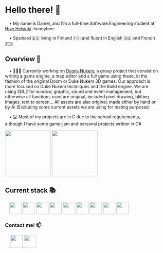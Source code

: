 <!--
Here are some ideas to get you started:

- 🔭 I’m currently working on ...
- 🌱 I’m currently learning ...
- 👯 I’m looking to collaborate on ...
- 🤔 I’m looking for help with ...
- 💬 Ask me about ...
- 📫 How to reach me: ...
- 😄 Pronouns: ...
- ⚡ Fun fact: ...
-->

<h1>Hello there! 👋</h1>
<p>&emsp;• My name is Daniel, and I'm a full-time Software Engineering student at <a href="https://www.hive.fi/">Hive Helsinki</a> :honeybee:</p>
<p>&emsp;• Spaniard 🇪🇸 living in Finland 🇫🇮 and fluent in English 🇬🇧 and French 🇫🇷 </p>

<h2>Overview 👀</h2>
<p>&emsp;• 👨🏻‍💻 Currently working on <a href="https://github.com/samuaaltonen/doom-nukem">Doom-Nukem</a>, a group project that consist on writing a game engine, a map editor and a full game using these, in the fashion of the original Doom or Duke Nukem 3D games. Our approach is more focused on Duke Nukem techniques and the Build engine. We are using SDL2 for window, graphic, sound and event management, but otherwise all functions used are original, included pixel drawing, blitting images, text to screen... All assets are also original, made either by hand or by AI (Excluding some current assets we are using for testing purposes)</p>
<p>&emsp;• 💻 Most of my projects are in C due to the school requirements, although I have some game-jam and personal projects written in C# </p>
<div>
  <img src="https://github-readme-stats.vercel.app/api?username=Danielmdc94&show_icons=true&theme=react" height="150px"/>
  <img src="https://github-readme-stats.vercel.app/api/top-langs/?username=Danielmdc94&show_icons=true&theme=react" height="150px"/>
</div>


<h2>Current stack 📚</h2>
<div>
  &emsp;<img src="https://cdn.jsdelivr.net/gh/devicons/devicon/icons/c/c-original.svg" height="40px" width="40px" />
  <img src="https://cdn.jsdelivr.net/gh/devicons/devicon/icons/csharp/csharp-original.svg" height="40px" width="40px" />
  <img src="https://cdn.jsdelivr.net/gh/devicons/devicon/icons/cplusplus/cplusplus-original.svg" height="40px" width="40px" />
  <img src="https://cdn.jsdelivr.net/gh/devicons/devicon/icons/sdl/sdl-original.svg" height="40px" width="40px" />
  <img src="https://cdn.jsdelivr.net/gh/devicons/devicon/icons/vim/vim-original.svg" height="40px" width="40px" />
  <img src="https://cdn.jsdelivr.net/gh/devicons/devicon/icons/git/git-plain-wordmark.svg" height="40px" width="40px" />
  <img src="https://cdn.jsdelivr.net/gh/devicons/devicon/icons/linux/linux-original.svg" height="40px" width="40px" />
  <img src="https://cdn.jsdelivr.net/gh/devicons/devicon/icons/blender/blender-original.svg" height="40px" width="40px" />
  <img src="https://cdn.jsdelivr.net/gh/devicons/devicon/icons/unity/unity-original.svg" height="40px" width="40px" />
</div>


<h3>Contact me! 📫</h3>
<div>
  &emsp;<a href="mailto:danielmdc94@gmail.com">
    <img height="40px" width="40px" src="https://cdn-icons-png.flaticon.com/512/281/281769.png" />
  </a>   
  <a href="https://www.linkedin.com/in/daniel-palacio-gonz%C3%A1lez-25a918188/">
    <img src="https://cdn.jsdelivr.net/gh/devicons/devicon/icons/linkedin/linkedin-original.svg" height ="40px" width="40px"/>
  </a>
</div>

